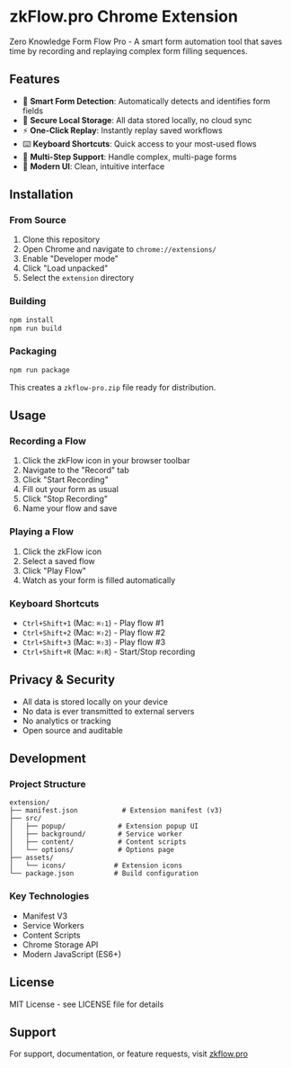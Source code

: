 # zkFlow.pro Chrome Extension

Zero Knowledge Form Flow Pro - A smart form automation tool that saves time by recording and replaying complex form filling sequences.

## Features

- 🎯 **Smart Form Detection**: Automatically detects and identifies form fields
- 🔐 **Secure Local Storage**: All data stored locally, no cloud sync
- ⚡ **One-Click Replay**: Instantly replay saved workflows
- ⌨️ **Keyboard Shortcuts**: Quick access to your most-used flows
- 🔄 **Multi-Step Support**: Handle complex, multi-page forms
- 🎨 **Modern UI**: Clean, intuitive interface

## Installation

### From Source
1. Clone this repository
2. Open Chrome and navigate to `chrome://extensions/`
3. Enable "Developer mode"
4. Click "Load unpacked"
5. Select the `extension` directory

### Building
```bash
npm install
npm run build
```

### Packaging
```bash
npm run package
```

This creates a `zkflow-pro.zip` file ready for distribution.

## Usage

### Recording a Flow
1. Click the zkFlow icon in your browser toolbar
2. Navigate to the "Record" tab
3. Click "Start Recording"
4. Fill out your form as usual
5. Click "Stop Recording"
6. Name your flow and save

### Playing a Flow
1. Click the zkFlow icon
2. Select a saved flow
3. Click "Play Flow"
4. Watch as your form is filled automatically

### Keyboard Shortcuts
- `Ctrl+Shift+1` (Mac: `⌘⇧1`) - Play flow #1
- `Ctrl+Shift+2` (Mac: `⌘⇧2`) - Play flow #2
- `Ctrl+Shift+3` (Mac: `⌘⇧3`) - Play flow #3
- `Ctrl+Shift+R` (Mac: `⌘⇧R`) - Start/Stop recording

## Privacy & Security

- All data is stored locally on your device
- No data is ever transmitted to external servers
- No analytics or tracking
- Open source and auditable

## Development

### Project Structure
```
extension/
├── manifest.json           # Extension manifest (v3)
├── src/
│   ├── popup/             # Extension popup UI
│   ├── background/        # Service worker
│   ├── content/           # Content scripts
│   └── options/           # Options page
├── assets/
│   └── icons/            # Extension icons
└── package.json          # Build configuration
```

### Key Technologies
- Manifest V3
- Service Workers
- Content Scripts
- Chrome Storage API
- Modern JavaScript (ES6+)

## License

MIT License - see LICENSE file for details

## Support

For support, documentation, or feature requests, visit [zkflow.pro](https://zkflow.pro)